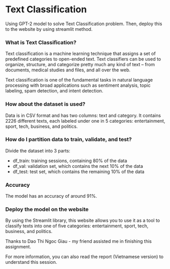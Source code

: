 # Text Classification

Using GPT-2 model to solve Text Classification problem. Then, deploy this to the website by using streamlit method.

### What is Text Classification?

Text classification is a machine learning technique that assigns a set of predefined categories to open-ended text. Text classifiers can be used to organize, structure, and categorize pretty much any kind of text – from documents, medical studies and files, and all over the web.

Text classification is one of the fundamental tasks in natural language processing with broad applications such as sentiment analysis, topic labeling, spam detection, and intent detection.

### How about the dataset is used?

Data is in CSV format and has two columns: text and category. It contains 2226 different texts, each labeled under one in 5 categories: entertainment, sport, tech, business, and politics.

### How do I partition data to train, validate, and test?

Divide the dataset into 3 parts:
- df_train: training sessions, containing 80% of the data
- df_val: validation set, which contains the next 10% of the data
- df_test: test set, which contains the remaining 10% of the data

### Accuracy

The model has an accuracy of around 91%.

### Deploy the model on the website

By using the Streamlit library, this website allows you to use it as a tool to classify texts into one of five categories: entertainment, sport, tech, business, and politics.

Thanks to Dao Thi Ngoc Giau - my friend assisted me in finishing this assignment.

For more information, you can also read the report (Vietnamese version) to understand this session.
